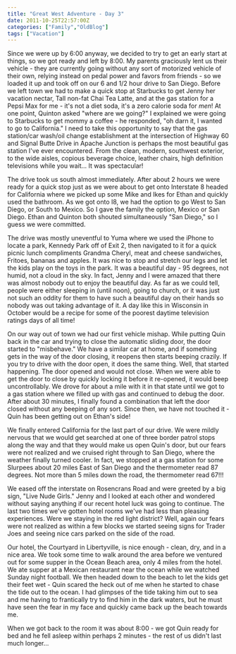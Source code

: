 ```yaml
---
title: "Great West Adventure - Day 3"
date: 2011-10-25T22:57:00Z
categories: ["Family","OldBlog"]
tags: ["Vacation"]
---
```


Since we were up by 6:00 anyway, we decided to try to get an early start at things, so we got ready and left by 8:00. My parents graciously lent us their vehicle - they are currently going without any sort of motorized vehicle of their own, relying instead on pedal power and favors from friends - so we loaded it up and took off on our 6 and 1/2 hour drive to San Diego. Before we left town we had to make a quick stop at Starbucks to get Jenny her vacation nectar, Tall non-fat Chai Tea Latte, and at the gas station for a Pepsi Max for me - it's not a diet soda, it's a zero calorie soda for *men*! At one point, Quinton asked "where are we going?" I explained we were going to Starbucks to get mommy a coffee - he responded, "oh darn it, I wanted to go to California." I need to take this opportunity to say that the gas station/car wash/oil change establishment at the intersection of Highway 60 and Signal Butte Drive in Apache Junction is perhaps the most beautiful gas station I've ever encountered. From the clean, modern, southwest exterior, to the wide aisles, copious beverage choice, leather chairs, high definition televisions while you wait... It was spectacular!

The drive took us south almost immediately. After about 2 hours we were ready for a quick stop just as we were about to get onto Interstate 8 headed for California where we picked up some Mike and Ikes for Ethan and quickly used the bathroom. As we got onto I8, we had the option to go West to San Diego, or South to Mexico. So I gave the family the option, Mexico or San Diego. Ethan and Quinton both shouted simultaneously "San Diego," so I guess we were committed.

The drive was mostly uneventful to Yuma where we used the iPhone to locate a park, Kennedy Park off of Exit 2, then navigated to it for a quick picnic lunch compliments Grandma Cheryl, meat and cheese sandwiches, Fritoes, bananas and apples. It was nice to stop and stretch our legs and let the kids play on the toys in the park. It was a beautiful day - 95 degrees, not humid, not a cloud in the sky. In fact, Jenny and I were amazed that there was almost nobody out to enjoy the beautiful day. As far as we could tell, people were either sleeping in (until noon), going to church, or it was just not such an oddity for them to have such a beautiful day on their hands so nobody was out taking advantage of it. A day like this in Wisconsin in October would be a recipe for some of the poorest daytime television ratings days of all time!

On our way out of town we had our first vehicle mishap. While putting Quin back in the car and trying to close the automatic sliding door, the door started to "misbehave." We have a similar car at home, and if something gets in the way of the door closing, it reopens then starts beeping crazily. If you try to drive with the door open, it does the same thing. Well, that started happening. The door opened and would not close. When we were able to get the door to close by quickly locking it before it re-opened, it would beep uncontrollably. We drove for about a mile with it in that state until we got to a gas station where we filled up with gas and continued to debug the door. After about 30 minutes, I finally found a combination that left the door closed without any beeping of any sort. Since then, we have not touched it - Quin has been getting out on Ethan's side!

We finally entered California for the last part of our drive. We were mildly nervous that we would get searched at one of three border patrol stops along the way and that they would make us open Quin's door, but our fears were not realized and we cruised right through to San Diego, where the weather finally turned cooler. In fact, we stopped at a gas station for some Slurpees about 20 miles East of San Diego and the thermometer read 87 degrees. Not more than 5 miles down the road, the thermometer read 67!!!

We eased off the interstate on Rosencrans Road and were greeted by a big sign, "Live Nude Girls." Jenny and I looked at each other and wondered without saying anything if our recent hotel luck was going to continue. The last two times we've gotten hotel rooms we've had less than pleasing experiences. Were we staying in the red light district? Well, again our fears were not realized as within a few blocks we started seeing signs for Trader Joes and seeing nice cars parked on the side of the road.

Our hotel, the Courtyard in Libertyville, is nice enough - clean, dry, and in a nice area. We took some time to walk around the area before we ventured out for some supper in the Ocean Beach area, only 4 miles from the hotel. We ate supper at a Mexican restaurant near the ocean while we watched Sunday night football. We then headed down to the beach to let the kids get their feet wet - Quin scared the heck out of me when he started to chase the tide out to the ocean. I had glimpses of the tide taking him out to sea and me having to frantically try to find him in the dark waters, but he must have seen the fear in my face and quickly came back up the beach towards me.

When we got back to the room it was about 8:00 - we got Quin ready for bed and he fell asleep within perhaps 2 minutes - the rest of us didn't last much longer...
